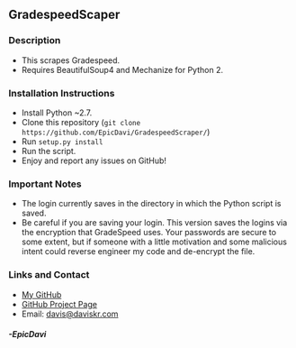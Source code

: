 ## GradespeedScaper

### Description
* This scrapes Gradespeed.
* Requires BeautifulSoup4 and Mechanize for Python 2.

### Installation Instructions
* Install Python ~2.7.
* Clone this repository (`git clone https://github.com/EpicDavi/GradespeedScraper/`)
* Run `setup.py install`
* Run the script.
* Enjoy and report any issues on GitHub!

### Important Notes
* The login currently saves in the directory in which the Python script is saved.
* Be careful if you are saving your login. This version saves the logins via the encryption that GradeSpeed uses. Your passwords are secure to some extent, but if someone with a little motivation and some malicious intent could reverse engineer my code and de-encrypt the file.

### Links and Contact
* [My GitHub](https://github.com/EpicDavi/)
* [GitHub Project Page](https://github.com/EpicDavi/GradespeedScraper/)
* Email: davis@daviskr.com

#### _-EpicDavi_
